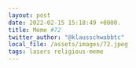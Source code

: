 ```yaml
---
layout: post
date: 2022-02-15 15:18:49 +0000.
title: Meme #72
twitter_author: "@klausschwabbtc"
local_file: /assets/images/72.jpeg
tags: lasers religious-meme
---
```


